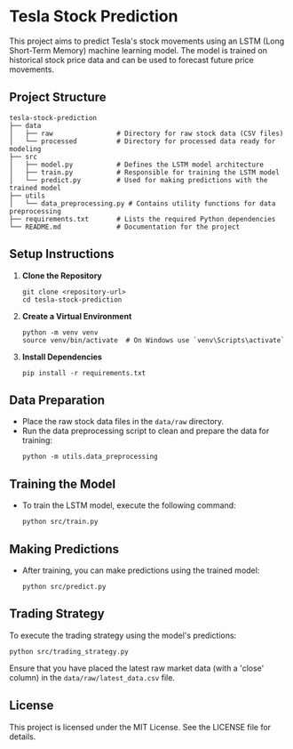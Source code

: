 # Tesla Stock Prediction

This project aims to predict Tesla's stock movements using an LSTM (Long Short-Term Memory) machine learning model. The model is trained on historical stock price data and can be used to forecast future price movements.

## Project Structure

```
tesla-stock-prediction
├── data
│   ├── raw                # Directory for raw stock data (CSV files)
│   └── processed          # Directory for processed data ready for modeling
├── src
│   ├── model.py           # Defines the LSTM model architecture
│   ├── train.py           # Responsible for training the LSTM model
│   └── predict.py         # Used for making predictions with the trained model
├── utils
│   └── data_preprocessing.py # Contains utility functions for data preprocessing
├── requirements.txt       # Lists the required Python dependencies
└── README.md              # Documentation for the project
```

## Setup Instructions

1. **Clone the Repository**
   ```
   git clone <repository-url>
   cd tesla-stock-prediction
   ```

2. **Create a Virtual Environment**
   ```
   python -m venv venv
   source venv/bin/activate  # On Windows use `venv\Scripts\activate`
   ```

3. **Install Dependencies**
   ```
   pip install -r requirements.txt
   ```

## Data Preparation

- Place the raw stock data files in the `data/raw` directory.
- Run the data preprocessing script to clean and prepare the data for training:
  ```
  python -m utils.data_preprocessing
  ```

## Training the Model

- To train the LSTM model, execute the following command:
  ```
  python src/train.py
  ```

## Making Predictions

- After training, you can make predictions using the trained model:
  ```
  python src/predict.py
  ```

## Trading Strategy

To execute the trading strategy using the model's predictions:
```
python src/trading_strategy.py
```

Ensure that you have placed the latest raw market data (with a 'close' column) in the `data/raw/latest_data.csv` file.

## License

This project is licensed under the MIT License. See the LICENSE file for details.